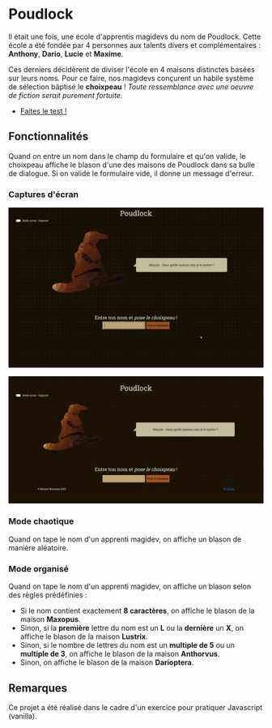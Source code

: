 # Poudlock

Il était une fois, une école d'apprentis magidevs du nom de Poudlock. Cette école a été fondée par 4 personnes aux talents divers et complémentaires : **Anthony**, **Dario**, **Lucie** et **Maxime**.

Ces derniers décidèrent de diviser l'école en 4 maisons distinctes basées sur leurs noms. Pour ce faire, nos magidevs conçurent un habile système de sélection bâptisé le **choixpeau** ! *Toute ressemblance avec une oeuvre de fiction serait purement fortuite.*

- <a href="https://poudlock.vercel.app/" target="_blank">Faites le test !</a>
<!-- - [Faites le test !](https://stellar-views.vercel.app/) -->

## Fonctionnalités

Quand on entre un nom dans le champ du formulaire et qu'on valide, le choixpeau affiche le blason d'une des maisons de Poudlock dans sa bulle de dialogue. Si on valide le formulaire vide, il donne un message d'erreur.

### Captures d'écran

![Présentation site](screens/screen.gif)

![Présentation site](screens/capture.png)

### Mode chaotique

Quand on tape le nom d'un apprenti magidev, on affiche un blason de manière aléatoire.

### Mode organisé

Quand on tape le nom d'un apprenti magidev, on affiche un blason selon des règles prédéfinies :

- Si le nom contient exactement **8 caractères**, on affiche le blason de la maison **Maxopus**.
- Sinon, si la **première** lettre du nom est un **L** ou la **dernière** un **X**, on affiche le blason de la maison **Lustrix**.
- Sinon, si le nombre de lettres du nom est un **multiple de 5** ou un **multiple de 3**, on affiche le blason de la maison **Anthorvus**.
- Sinon, on affiche le blason de la maison **Darioptera**.

## Remarques

Ce projet a été réalisé dans le cadre d'un exercice pour pratiquer Javascript (vanilla).
